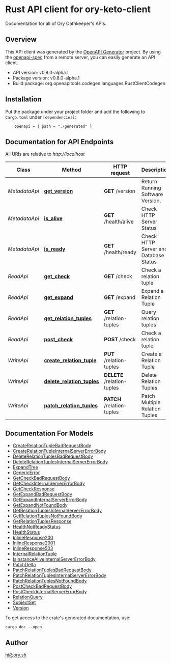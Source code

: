 # Rust API client for ory-keto-client

Documentation for all of Ory Oathkeeper's APIs.


## Overview

This API client was generated by the [OpenAPI Generator](https://openapi-generator.tech) project.  By using the [openapi-spec](https://openapis.org) from a remote server, you can easily generate an API client.

- API version: v0.8.0-alpha.1
- Package version: v0.8.0-alpha.1
- Build package: org.openapitools.codegen.languages.RustClientCodegen

## Installation

Put the package under your project folder and add the following to `Cargo.toml` under `[dependencies]`:

```
    openapi = { path = "./generated" }
```

## Documentation for API Endpoints

All URIs are relative to *http://localhost*

Class | Method | HTTP request | Description
------------ | ------------- | ------------- | -------------
*MetadataApi* | [**get_version**](docs/MetadataApi.md#get_version) | **GET** /version | Return Running Software Version.
*MetadataApi* | [**is_alive**](docs/MetadataApi.md#is_alive) | **GET** /health/alive | Check HTTP Server Status
*MetadataApi* | [**is_ready**](docs/MetadataApi.md#is_ready) | **GET** /health/ready | Check HTTP Server and Database Status
*ReadApi* | [**get_check**](docs/ReadApi.md#get_check) | **GET** /check | Check a relation tuple
*ReadApi* | [**get_expand**](docs/ReadApi.md#get_expand) | **GET** /expand | Expand a Relation Tuple
*ReadApi* | [**get_relation_tuples**](docs/ReadApi.md#get_relation_tuples) | **GET** /relation-tuples | Query relation tuples
*ReadApi* | [**post_check**](docs/ReadApi.md#post_check) | **POST** /check | Check a relation tuple
*WriteApi* | [**create_relation_tuple**](docs/WriteApi.md#create_relation_tuple) | **PUT** /relation-tuples | Create a Relation Tuple
*WriteApi* | [**delete_relation_tuples**](docs/WriteApi.md#delete_relation_tuples) | **DELETE** /relation-tuples | Delete Relation Tuples
*WriteApi* | [**patch_relation_tuples**](docs/WriteApi.md#patch_relation_tuples) | **PATCH** /relation-tuples | Patch Multiple Relation Tuples


## Documentation For Models

 - [CreateRelationTupleBadRequestBody](docs/CreateRelationTupleBadRequestBody.md)
 - [CreateRelationTupleInternalServerErrorBody](docs/CreateRelationTupleInternalServerErrorBody.md)
 - [DeleteRelationTuplesBadRequestBody](docs/DeleteRelationTuplesBadRequestBody.md)
 - [DeleteRelationTuplesInternalServerErrorBody](docs/DeleteRelationTuplesInternalServerErrorBody.md)
 - [ExpandTree](docs/ExpandTree.md)
 - [GenericError](docs/GenericError.md)
 - [GetCheckBadRequestBody](docs/GetCheckBadRequestBody.md)
 - [GetCheckInternalServerErrorBody](docs/GetCheckInternalServerErrorBody.md)
 - [GetCheckResponse](docs/GetCheckResponse.md)
 - [GetExpandBadRequestBody](docs/GetExpandBadRequestBody.md)
 - [GetExpandInternalServerErrorBody](docs/GetExpandInternalServerErrorBody.md)
 - [GetExpandNotFoundBody](docs/GetExpandNotFoundBody.md)
 - [GetRelationTuplesInternalServerErrorBody](docs/GetRelationTuplesInternalServerErrorBody.md)
 - [GetRelationTuplesNotFoundBody](docs/GetRelationTuplesNotFoundBody.md)
 - [GetRelationTuplesResponse](docs/GetRelationTuplesResponse.md)
 - [HealthNotReadyStatus](docs/HealthNotReadyStatus.md)
 - [HealthStatus](docs/HealthStatus.md)
 - [InlineResponse200](docs/InlineResponse200.md)
 - [InlineResponse2001](docs/InlineResponse2001.md)
 - [InlineResponse503](docs/InlineResponse503.md)
 - [InternalRelationTuple](docs/InternalRelationTuple.md)
 - [IsInstanceAliveInternalServerErrorBody](docs/IsInstanceAliveInternalServerErrorBody.md)
 - [PatchDelta](docs/PatchDelta.md)
 - [PatchRelationTuplesBadRequestBody](docs/PatchRelationTuplesBadRequestBody.md)
 - [PatchRelationTuplesInternalServerErrorBody](docs/PatchRelationTuplesInternalServerErrorBody.md)
 - [PatchRelationTuplesNotFoundBody](docs/PatchRelationTuplesNotFoundBody.md)
 - [PostCheckBadRequestBody](docs/PostCheckBadRequestBody.md)
 - [PostCheckInternalServerErrorBody](docs/PostCheckInternalServerErrorBody.md)
 - [RelationQuery](docs/RelationQuery.md)
 - [SubjectSet](docs/SubjectSet.md)
 - [Version](docs/Version.md)


To get access to the crate's generated documentation, use:

```
cargo doc --open
```

## Author

hi@ory.sh

